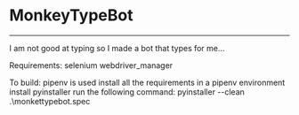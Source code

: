 # MonkeyTypeBot
---
 I am not good at typing so I made a bot that types for me...


Requirements:
selenium
webdriver_manager

To build:
pipenv is used
install all the requirements in a pipenv environment
install pyinstaller
run the following command:
pyinstaller --clean .\monkettypebot.spec